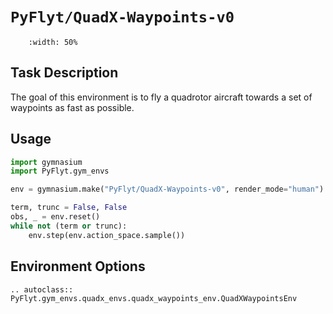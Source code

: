 # `PyFlyt/QuadX-Waypoints-v0`

```{figure} https://raw.githubusercontent.com/jjshoots/PyFlyt/master/readme_assets/quadx_waypoint.gif
    :width: 50%
```

## Task Description

The goal of this environment is to fly a quadrotor aircraft towards a set of waypoints as fast as possible.

## Usage

```python
import gymnasium
import PyFlyt.gym_envs

env = gymnasium.make("PyFlyt/QuadX-Waypoints-v0", render_mode="human")

term, trunc = False, False
obs, _ = env.reset()
while not (term or trunc):
    env.step(env.action_space.sample())
```

## Environment Options

```{eval-rst}
.. autoclass:: PyFlyt.gym_envs.quadx_envs.quadx_waypoints_env.QuadXWaypointsEnv
```
